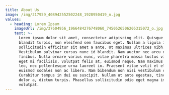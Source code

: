 ```yaml
---
title: About Us
image: /img/217959_408942552502248_1928950419_n.jpg
values:
  - heading: Lorem Ipsum
    imageUrl: /img/37604956_1966484276748060_7450526506205315072_o.jpg
    text: >-
      Lorem ipsum dolor sit amet, consectetur adipiscing elit. Quisque ultricies
      blandit turpis, non eleifend sem faucibus eget. Nullam a ligula in ante
      sollicitudin efficitur sit amet a ante. Ut maximus ultrices nibh.
      Vestibulum pulvinar cursus nunc id blandit. Nam auctor nec arcu quis
      finibus. Nulla ornare varius nunc, vitae pharetra massa luctus vitae. Ut
      eget mi facilisis, volutpat felis at, euismod neque. Nam maximus neque
      leo, nec pellentesque urna laoreet in. Praesent vitae velit et elit
      euismod sodales non ac libero. Nam bibendum non nisi vestibulum cursus.
      Curabitur tempus in dui eu suscipit. Nullam ut ante egestas, tincidunt
      dolor a, dictum turpis. Phasellus sollicitudin odio eget magna imperdiet
      volutpat.
---
```


